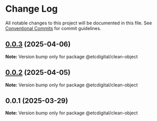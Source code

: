 # Change Log

All notable changes to this project will be documented in this file.
See [Conventional Commits](https://conventionalcommits.org) for commit guidelines.

## [0.0.3](https://github.com/etcdigital/packages/compare/@etcdigital/clean-object@0.0.2...@etcdigital/clean-object@0.0.3) (2025-04-06)

**Note:** Version bump only for package @etcdigital/clean-object





## [0.0.2](https://github.com/etcdigital/packages/compare/@etcdigital/clean-object@0.0.1...@etcdigital/clean-object@0.0.2) (2025-04-05)

**Note:** Version bump only for package @etcdigital/clean-object





## 0.0.1 (2025-03-29)

**Note:** Version bump only for package @etcdigital/clean-object
